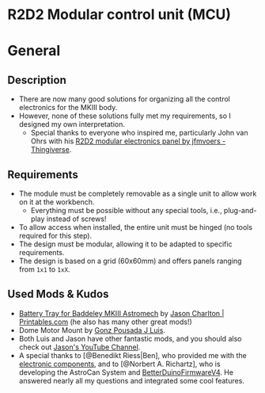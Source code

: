# R2D2 Modular control unit (MCU)

# General

## Description
- There are now many good solutions for organizing all the control electronics for the MKIII body.
- However, none of these solutions fully met my requirements, so I designed my own interpretation.
  - Special thanks to everyone who inspired me, particularly John van Ohrs with his [R2D2 modular electronics panel by jfmvoers - Thingiverse](https://www.thingiverse.com/thing:6580609).

## Requirements
- The module must be completely removable as a single unit to allow work on it at the workbench.
  - Everything must be possible without any special tools, i.e., plug-and-play instead of screws!
- To allow access when installed, the entire unit must be hinged (no tools required for this step).
- The design must be modular, allowing it to be adapted to specific requirements.
- The design is based on a grid (60x60mm) and offers panels ranging from `1x1` to `1xX`.

## Used Mods & Kudos
- [Battery Tray for Baddeley MKIII Astromech](https://www.printables.com/de/model/192002-battery-tray-for-baddeley-mkiii-astromech) by [Jason Charlton | Printables.com](https://www.printables.com/de/@JasonCharlton_264357) (he also has many other great mods!)
- Dome Motor Mount by [Gonz Pousada J Luis](https://www.facebook.com/groups/MrBaddeley/posts/3683034678691760/).
- Both Luis and Jason have other fantastic mods, and you should also check out [Jason's YouTube Channel](https://www.youtube.com/@jasonsR2D2).
- A special thanks to [@Benedikt Riess|Ben], who provided me with the [electronic components](https://www.printed-droid.com/), and to [@Norbert A. Richartz], who is developing the AstroCan System and [BetterDuinoFirmwareV4](https://github.com/RealNobser/BetterDuinoFirmwareV4). He answered nearly all my questions and integrated some cool features.